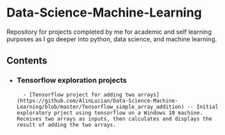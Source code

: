 # Data-Science-Machine-Learning
Repository for projects completed by me for academic and self learning purposes as I go deeper into python, data science, and machine learning.

## Contents

- ### Tensorflow exploration projects

        - [Tensorflow project for adding two arrays] (https://github.com/AlinLucian/Data-Science-Machine-Learning/blob/master/Tensorflow_simple_array_addition) -- Initial exploratory prject using tensorflow on a Windows 10 machine. Receives two arrays as inputs, then calculates and displays the result of adding the two arrays.
